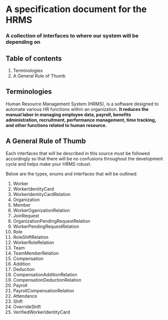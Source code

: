 # A specification document for the HRMS

### A collection of interfaces to where our system will be depending on

## Table of contents

1. Terminologies
2. A General Rule of Thumb

## Terminologies

Human Resource Management System (HRMS), is a software designed to automate various HR functions within an organization. **It reduces the manual labor in managing employee data, payroll, benefits administration, recruitment, performance management, time tracking, and other functions related to human resource.**

## A General Rule of Thumb

Each interfaces that will be described in this source must be followed accordingly so that there will be no confusions throughout the development cycle and helps make your HRMS robust.

Below are the types, enums and interfaces that will be outlined:

1. Worker
2. WorkerIdentityCard
3. WorkerIdentityCardRelation
4. Organization
5. Member
6. WorkerOganizationRelation
7. JoinRequest
8. OrganizationPendingRequestRelation
9. WorkerPendingRequestRelation
10. Role
11. RoleShiftRelation
12. WorkerRoleRelation
13. Team
14. TeamMemberRelation
15. Compensation
16. Addition
17. Deduction
18. CompensationAdditionRelation
19. CompensationDeductionRelation
20. Payroll
21. PayrollCompensationRelation
22. Attendance
23. Shift
24. OverrideShift
25. VerifiedWorkerIdentityCard